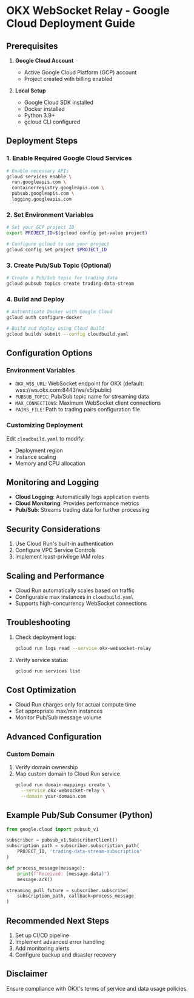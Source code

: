 # OKX WebSocket Relay - Google Cloud Deployment Guide

## Prerequisites

1. **Google Cloud Account**
   - Active Google Cloud Platform (GCP) account
   - Project created with billing enabled

2. **Local Setup**
   - Google Cloud SDK installed
   - Docker installed
   - Python 3.9+
   - gcloud CLI configured

## Deployment Steps

### 1. Enable Required Google Cloud Services

```bash
# Enable necessary APIs
gcloud services enable \
  run.googleapis.com \
  containerregistry.googleapis.com \
  pubsub.googleapis.com \
  logging.googleapis.com
```

### 2. Set Environment Variables

```bash
# Set your GCP project ID
export PROJECT_ID=$(gcloud config get-value project)

# Configure gcloud to use your project
gcloud config set project $PROJECT_ID
```

### 3. Create Pub/Sub Topic (Optional)

```bash
# Create a Pub/Sub topic for trading data
gcloud pubsub topics create trading-data-stream
```

### 4. Build and Deploy

```bash
# Authenticate Docker with Google Cloud
gcloud auth configure-docker

# Build and deploy using Cloud Build
gcloud builds submit --config cloudbuild.yaml
```

## Configuration Options

### Environment Variables

- `OKX_WSS_URL`: WebSocket endpoint for OKX (default: wss://ws.okx.com:8443/ws/v5/public)
- `PUBSUB_TOPIC`: Pub/Sub topic name for streaming data
- `MAX_CONNECTIONS`: Maximum WebSocket client connections
- `PAIRS_FILE`: Path to trading pairs configuration file

### Customizing Deployment

Edit `cloudbuild.yaml` to modify:
- Deployment region
- Instance scaling
- Memory and CPU allocation

## Monitoring and Logging

- **Cloud Logging**: Automatically logs application events
- **Cloud Monitoring**: Provides performance metrics
- **Pub/Sub**: Streams trading data for further processing

## Security Considerations

1. Use Cloud Run's built-in authentication
2. Configure VPC Service Controls
3. Implement least-privilege IAM roles

## Scaling and Performance

- Cloud Run automatically scales based on traffic
- Configurable max instances in `cloudbuild.yaml`
- Supports high-concurrency WebSocket connections

## Troubleshooting

1. Check deployment logs:
   ```bash
   gcloud run logs read --service okx-websocket-relay
   ```

2. Verify service status:
   ```bash
   gcloud run services list
   ```

## Cost Optimization

- Cloud Run charges only for actual compute time
- Set appropriate max/min instances
- Monitor Pub/Sub message volume

## Advanced Configuration

### Custom Domain

1. Verify domain ownership
2. Map custom domain to Cloud Run service
   ```bash
   gcloud run domain-mappings create \
     --service okx-websocket-relay \
     --domain your-domain.com
   ```

## Example Pub/Sub Consumer (Python)

```python
from google.cloud import pubsub_v1

subscriber = pubsub_v1.SubscriberClient()
subscription_path = subscriber.subscription_path(
    PROJECT_ID, 'trading-data-stream-subscription'
)

def process_message(message):
    print(f"Received: {message.data}")
    message.ack()

streaming_pull_future = subscriber.subscribe(
    subscription_path, callback=process_message
)
```

## Recommended Next Steps

1. Set up CI/CD pipeline
2. Implement advanced error handling
3. Add monitoring alerts
4. Configure backup and disaster recovery

## Disclaimer

Ensure compliance with OKX's terms of service and data usage policies.
